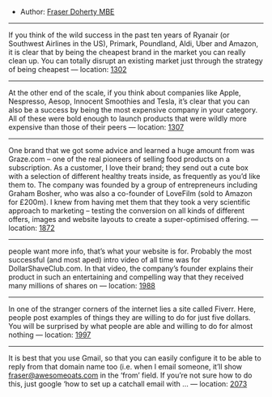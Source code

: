 
* Author: [Fraser Doherty MBE]()


---
If you think of the wild success in the past ten years of Ryanair (or Southwest Airlines in the US), Primark, Poundland, Aldi, Uber and Amazon, it is clear that by being the cheapest brand in the market you can really clean up. You can totally disrupt an existing market just through the strategy of being cheapest — location: [1302]()

---
At the other end of the scale, if you think about companies like Apple, Nespresso, Aesop, Innocent Smoothies and Tesla, it’s clear that you can also be a success by being the most expensive company in your category. All of these were bold enough to launch products that were wildly more expensive than those of their peers — location: [1307]()

---
One brand that we got some advice and learned a huge amount from was Graze.com – one of the real pioneers of selling food products on a subscription. As a customer, I love their brand; they send out a cute box with a selection of different healthy treats inside, as frequently as you’d like them to. The company was founded by a group of entrepreneurs including Graham Bosher, who was also a co-founder of LoveFilm (sold to Amazon for £200m). I knew from having met them that they took a very scientific approach to marketing – testing the conversion on all kinds of different offers, images and website layouts to create a super-optimised offering. — location: [1872]()

---
people want more info, that’s what your website is for. Probably the most successful (and most aped) intro video of all time was for DollarShaveClub.com. In that video, the company’s founder explains their product in such an entertaining and compelling way that they received many millions of shares on — location: [1988]()

---
In one of the stranger corners of the internet lies a site called Fiverr. Here, people post examples of things they are willing to do for just five dollars. You will be surprised by what people are able and willing to do for almost nothing — location: [1997]()

---
It is best that you use Gmail, so that you can easily configure it to be able to reply from that domain name too (i.e. when I email someone, it’ll show fraser@awesomeoats.com in the ‘from’ field. If you’re not sure how to do this, just google ‘how to set up a catchall email with … — location: [2073]()

